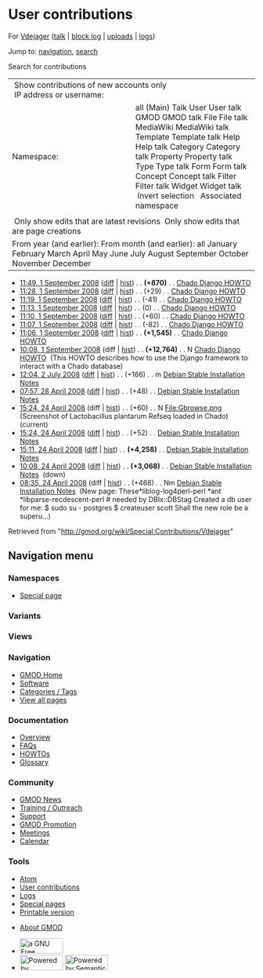 <div id="mw-page-base" class="noprint">

</div>

<div id="mw-head-base" class="noprint">

</div>

<div id="content" class="mw-body" role="main">

<span id="top"></span>

<div id="mw-js-message" style="display:none;">

</div>



# <span dir="auto">User contributions</span>

<div id="bodyContent">

<div id="contentSub">

For <a
href="/mediawiki/index.php?title=User:Vdejager&amp;action=edit&amp;redlink=1"
class="new" title="User:Vdejager (page does not exist)">Vdejager</a> (<a
href="/mediawiki/index.php?title=User_talk:Vdejager&amp;action=edit&amp;redlink=1"
class="new" title="User talk:Vdejager (page does not exist)">talk</a> \|
[block
log](/mediawiki/index.php?title=Special:Log/block&page=User%3AVdejager "Special:Log/block")
\|
[uploads](/wiki/Special:ListFiles/Vdejager "Special:ListFiles/Vdejager")
\| [logs](/wiki/Special:Log/Vdejager "Special:Log/Vdejager"))

</div>

<div id="jump-to-nav" class="mw-jump">

Jump to: [navigation](#mw-navigation), [search](#p-search)

</div>

<div id="mw-content-text">

Search for contributions

<table class="mw-contributions-table">
<colgroup>
<col style="width: 50%" />
<col style="width: 50%" />
</colgroup>
<tbody>
<tr class="odd">
<td colspan="2"> Show contributions of new accounts only<br />
 IP address or username:</td>
</tr>
<tr class="even">
<td class="mw-label">Namespace:</td>
<td>all (Main) Talk User User talk GMOD GMOD talk File File talk
MediaWiki MediaWiki talk Template Template talk Help Help talk Category
Category talk Property Property talk Type Type talk Form Form talk
Concept Concept talk Filter Filter talk Widget Widget talk  
 Invert selection 
 Associated namespace </td>
</tr>
<tr class="odd">
<td colspan="2"></td>
</tr>
<tr class="even">
<td colspan="2"> Only show edits that are latest revisions
 Only show edits that are page creations</td>
</tr>
<tr class="odd">
<td colspan="2">From year (and earlier): From month (and earlier): all
January February March April May June July August September October
November December</td>
</tr>
</tbody>
</table>

- <a href="/mediawiki/index.php?title=Chado_Django_HOWTO&amp;oldid=6055"
  class="mw-changeslist-date" title="Chado Django HOWTO">11:49, 1
  September 2008</a>
  ([diff](/mediawiki/index.php?title=Chado_Django_HOWTO&diff=prev&oldid=6055 "Chado Django HOWTO")
  \|
  [hist](/mediawiki/index.php?title=Chado_Django_HOWTO&action=history "Chado Django HOWTO"))
  <span class="mw-changeslist-separator">. .</span> **(+870)**‎
  <span class="mw-changeslist-separator">. .</span>
  <a href="/wiki/Chado_Django_HOWTO" class="mw-contributions-title"
  title="Chado Django HOWTO">Chado Django HOWTO</a> ‎
- <a href="/mediawiki/index.php?title=Chado_Django_HOWTO&amp;oldid=6054"
  class="mw-changeslist-date" title="Chado Django HOWTO">11:28, 1
  September 2008</a>
  ([diff](/mediawiki/index.php?title=Chado_Django_HOWTO&diff=prev&oldid=6054 "Chado Django HOWTO")
  \|
  [hist](/mediawiki/index.php?title=Chado_Django_HOWTO&action=history "Chado Django HOWTO"))
  <span class="mw-changeslist-separator">. .</span>
  <span class="mw-plusminus-pos" dir="ltr"
  title="14,275 bytes after change">(+29)</span>‎
  <span class="mw-changeslist-separator">. .</span>
  <a href="/wiki/Chado_Django_HOWTO" class="mw-contributions-title"
  title="Chado Django HOWTO">Chado Django HOWTO</a> ‎
- <a href="/mediawiki/index.php?title=Chado_Django_HOWTO&amp;oldid=6053"
  class="mw-changeslist-date" title="Chado Django HOWTO">11:19, 1
  September 2008</a>
  ([diff](/mediawiki/index.php?title=Chado_Django_HOWTO&diff=prev&oldid=6053 "Chado Django HOWTO")
  \|
  [hist](/mediawiki/index.php?title=Chado_Django_HOWTO&action=history "Chado Django HOWTO"))
  <span class="mw-changeslist-separator">. .</span>
  <span class="mw-plusminus-neg" dir="ltr"
  title="14,246 bytes after change">(-41)</span>‎
  <span class="mw-changeslist-separator">. .</span>
  <a href="/wiki/Chado_Django_HOWTO" class="mw-contributions-title"
  title="Chado Django HOWTO">Chado Django HOWTO</a> ‎
- <a href="/mediawiki/index.php?title=Chado_Django_HOWTO&amp;oldid=6052"
  class="mw-changeslist-date" title="Chado Django HOWTO">11:13, 1
  September 2008</a>
  ([diff](/mediawiki/index.php?title=Chado_Django_HOWTO&diff=prev&oldid=6052 "Chado Django HOWTO")
  \|
  [hist](/mediawiki/index.php?title=Chado_Django_HOWTO&action=history "Chado Django HOWTO"))
  <span class="mw-changeslist-separator">. .</span>
  <span class="mw-plusminus-null" dir="ltr"
  title="14,287 bytes after change">(0)</span>‎
  <span class="mw-changeslist-separator">. .</span>
  <a href="/wiki/Chado_Django_HOWTO" class="mw-contributions-title"
  title="Chado Django HOWTO">Chado Django HOWTO</a> ‎
- <a href="/mediawiki/index.php?title=Chado_Django_HOWTO&amp;oldid=6051"
  class="mw-changeslist-date" title="Chado Django HOWTO">11:10, 1
  September 2008</a>
  ([diff](/mediawiki/index.php?title=Chado_Django_HOWTO&diff=prev&oldid=6051 "Chado Django HOWTO")
  \|
  [hist](/mediawiki/index.php?title=Chado_Django_HOWTO&action=history "Chado Django HOWTO"))
  <span class="mw-changeslist-separator">. .</span>
  <span class="mw-plusminus-pos" dir="ltr"
  title="14,287 bytes after change">(+60)</span>‎
  <span class="mw-changeslist-separator">. .</span>
  <a href="/wiki/Chado_Django_HOWTO" class="mw-contributions-title"
  title="Chado Django HOWTO">Chado Django HOWTO</a> ‎
- <a href="/mediawiki/index.php?title=Chado_Django_HOWTO&amp;oldid=6050"
  class="mw-changeslist-date" title="Chado Django HOWTO">11:07, 1
  September 2008</a>
  ([diff](/mediawiki/index.php?title=Chado_Django_HOWTO&diff=prev&oldid=6050 "Chado Django HOWTO")
  \|
  [hist](/mediawiki/index.php?title=Chado_Django_HOWTO&action=history "Chado Django HOWTO"))
  <span class="mw-changeslist-separator">. .</span>
  <span class="mw-plusminus-neg" dir="ltr"
  title="14,227 bytes after change">(-82)</span>‎
  <span class="mw-changeslist-separator">. .</span>
  <a href="/wiki/Chado_Django_HOWTO" class="mw-contributions-title"
  title="Chado Django HOWTO">Chado Django HOWTO</a> ‎
- <a href="/mediawiki/index.php?title=Chado_Django_HOWTO&amp;oldid=6049"
  class="mw-changeslist-date" title="Chado Django HOWTO">11:06, 1
  September 2008</a>
  ([diff](/mediawiki/index.php?title=Chado_Django_HOWTO&diff=prev&oldid=6049 "Chado Django HOWTO")
  \|
  [hist](/mediawiki/index.php?title=Chado_Django_HOWTO&action=history "Chado Django HOWTO"))
  <span class="mw-changeslist-separator">. .</span> **(+1,545)**‎
  <span class="mw-changeslist-separator">. .</span>
  <a href="/wiki/Chado_Django_HOWTO" class="mw-contributions-title"
  title="Chado Django HOWTO">Chado Django HOWTO</a> ‎
- <a href="/mediawiki/index.php?title=Chado_Django_HOWTO&amp;oldid=6048"
  class="mw-changeslist-date" title="Chado Django HOWTO">10:08, 1
  September 2008</a> (diff \|
  [hist](/mediawiki/index.php?title=Chado_Django_HOWTO&action=history "Chado Django HOWTO"))
  <span class="mw-changeslist-separator">. .</span> **(+12,764)**‎
  <span class="mw-changeslist-separator">. .</span> N
  <a href="/wiki/Chado_Django_HOWTO" class="mw-contributions-title"
  title="Chado Django HOWTO">Chado Django HOWTO</a> ‎
  <span class="comment">(This HOWTO describes how to use the Django
  framework to interact with a Chado database)</span>
- <a
  href="/mediawiki/index.php?title=Debian_Stable_Installation_Notes&amp;oldid=5697"
  class="mw-changeslist-date"
  title="Debian Stable Installation Notes">12:04, 2 July 2008</a>
  ([diff](/mediawiki/index.php?title=Debian_Stable_Installation_Notes&diff=prev&oldid=5697 "Debian Stable Installation Notes")
  \|
  [hist](/mediawiki/index.php?title=Debian_Stable_Installation_Notes&action=history "Debian Stable Installation Notes"))
  <span class="mw-changeslist-separator">. .</span>
  <span class="mw-plusminus-pos" dir="ltr"
  title="8,060 bytes after change">(+166)</span>‎
  <span class="mw-changeslist-separator">. .</span> m
  <a href="/wiki/Debian_Stable_Installation_Notes"
  class="mw-contributions-title"
  title="Debian Stable Installation Notes">Debian Stable Installation
  Notes</a> ‎
- <a
  href="/mediawiki/index.php?title=Debian_Stable_Installation_Notes&amp;oldid=5296"
  class="mw-changeslist-date"
  title="Debian Stable Installation Notes">07:57, 28 April 2008</a>
  ([diff](/mediawiki/index.php?title=Debian_Stable_Installation_Notes&diff=prev&oldid=5296 "Debian Stable Installation Notes")
  \|
  [hist](/mediawiki/index.php?title=Debian_Stable_Installation_Notes&action=history "Debian Stable Installation Notes"))
  <span class="mw-changeslist-separator">. .</span>
  <span class="mw-plusminus-pos" dir="ltr"
  title="7,894 bytes after change">(+48)</span>‎
  <span class="mw-changeslist-separator">. .</span>
  <a href="/wiki/Debian_Stable_Installation_Notes"
  class="mw-contributions-title"
  title="Debian Stable Installation Notes">Debian Stable Installation
  Notes</a> ‎
- <a href="/mediawiki/index.php?title=File:Gbrowse.png&amp;oldid=5277"
  class="mw-changeslist-date" title="File:Gbrowse.png">15:24, 24 April
  2008</a> (diff \|
  [hist](/mediawiki/index.php?title=File:Gbrowse.png&action=history "File:Gbrowse.png"))
  <span class="mw-changeslist-separator">. .</span>
  <span class="mw-plusminus-pos" dir="ltr"
  title="60 bytes after change">(+60)</span>‎
  <span class="mw-changeslist-separator">. .</span> N
  <a href="/wiki/File:Gbrowse.png" class="mw-contributions-title"
  title="File:Gbrowse.png">File:Gbrowse.png</a> ‎
  <span class="comment">(Screenshot of Lactobacillus plantarum Refseq
  loaded in Chado)</span> <span class="mw-uctop">(current)</span>
- <a
  href="/mediawiki/index.php?title=Debian_Stable_Installation_Notes&amp;oldid=5276"
  class="mw-changeslist-date"
  title="Debian Stable Installation Notes">15:24, 24 April 2008</a>
  ([diff](/mediawiki/index.php?title=Debian_Stable_Installation_Notes&diff=prev&oldid=5276 "Debian Stable Installation Notes")
  \|
  [hist](/mediawiki/index.php?title=Debian_Stable_Installation_Notes&action=history "Debian Stable Installation Notes"))
  <span class="mw-changeslist-separator">. .</span>
  <span class="mw-plusminus-pos" dir="ltr"
  title="7,846 bytes after change">(+52)</span>‎
  <span class="mw-changeslist-separator">. .</span>
  <a href="/wiki/Debian_Stable_Installation_Notes"
  class="mw-contributions-title"
  title="Debian Stable Installation Notes">Debian Stable Installation
  Notes</a> ‎
- <a
  href="/mediawiki/index.php?title=Debian_Stable_Installation_Notes&amp;oldid=5275"
  class="mw-changeslist-date"
  title="Debian Stable Installation Notes">15:11, 24 April 2008</a>
  ([diff](/mediawiki/index.php?title=Debian_Stable_Installation_Notes&diff=prev&oldid=5275 "Debian Stable Installation Notes")
  \|
  [hist](/mediawiki/index.php?title=Debian_Stable_Installation_Notes&action=history "Debian Stable Installation Notes"))
  <span class="mw-changeslist-separator">. .</span> **(+4,258)**‎
  <span class="mw-changeslist-separator">. .</span>
  <a href="/wiki/Debian_Stable_Installation_Notes"
  class="mw-contributions-title"
  title="Debian Stable Installation Notes">Debian Stable Installation
  Notes</a> ‎
- <a
  href="/mediawiki/index.php?title=Debian_Stable_Installation_Notes&amp;oldid=5274"
  class="mw-changeslist-date"
  title="Debian Stable Installation Notes">10:08, 24 April 2008</a>
  ([diff](/mediawiki/index.php?title=Debian_Stable_Installation_Notes&diff=prev&oldid=5274 "Debian Stable Installation Notes")
  \|
  [hist](/mediawiki/index.php?title=Debian_Stable_Installation_Notes&action=history "Debian Stable Installation Notes"))
  <span class="mw-changeslist-separator">. .</span> **(+3,068)**‎
  <span class="mw-changeslist-separator">. .</span>
  <a href="/wiki/Debian_Stable_Installation_Notes"
  class="mw-contributions-title"
  title="Debian Stable Installation Notes">Debian Stable Installation
  Notes</a> ‎ <span class="comment">(down)</span>
- <a
  href="/mediawiki/index.php?title=Debian_Stable_Installation_Notes&amp;oldid=5273"
  class="mw-changeslist-date"
  title="Debian Stable Installation Notes">08:35, 24 April 2008</a>
  (diff \|
  [hist](/mediawiki/index.php?title=Debian_Stable_Installation_Notes&action=history "Debian Stable Installation Notes"))
  <span class="mw-changeslist-separator">. .</span>
  <span class="mw-plusminus-pos" dir="ltr"
  title="468 bytes after change">(+468)</span>‎
  <span class="mw-changeslist-separator">. .</span> Nm
  <a href="/wiki/Debian_Stable_Installation_Notes"
  class="mw-contributions-title"
  title="Debian Stable Installation Notes">Debian Stable Installation
  Notes</a> ‎ <span class="comment">(New page:
  These\*liblog-log4perl-perl \*ant \*libparse-recdescent-perl \# needed
  by DBIx::DBStag Created a db user for me: \$ sudo su - postgres \$
  createuser scott Shall the new role be a superu...)</span>

</div>

<div class="printfooter">

Retrieved from "<http://gmod.org/wiki/Special:Contributions/Vdejager>"

</div>

<div id="catlinks" class="catlinks catlinks-allhidden">

</div>

<div class="visualClear">

</div>

</div>

</div>

<div id="mw-navigation">

## Navigation menu

<div id="mw-head">



<div id="left-navigation">

<div id="p-namespaces" class="vectorTabs" role="navigation"
aria-labelledby="p-namespaces-label">

### Namespaces

- <span id="ca-nstab-special">[Special
  page](/wiki/Special:Contributions/Vdejager "This is a special page, you cannot edit the page itself")</span>

</div>

<div id="p-variants" class="vectorMenu emptyPortlet" role="navigation"
aria-labelledby="p-variants-label">

### 

### Variants[](#)

<div class="menu">

</div>

</div>

</div>

<div id="right-navigation">

<div id="p-views" class="vectorTabs emptyPortlet" role="navigation"
aria-labelledby="p-views-label">

### Views

</div>



</div>



</div>

</div>

</div>

<div id="mw-panel">

<div id="p-logo" role="banner">

<a href="/wiki/Main_Page"
style="background-image: url(http://gmod.org/images/GMOD-cogs.png);"
title="Visit the main page"></a>

</div>

<div id="p-Navigation" class="portal" role="navigation"
aria-labelledby="p-Navigation-label">

### Navigation

<div class="body">

- <span id="n-GMOD-Home">[GMOD Home](/wiki/Main_Page)</span>
- <span id="n-Software">[Software](/wiki/GMOD_Components)</span>
- <span id="n-Categories-.2F-Tags">[Categories /
  Tags](/wiki/Categories)</span>
- <span id="n-View-all-pages">[View all
  pages](/wiki/Special:AllPages)</span>

</div>

</div>

<div id="p-Documentation" class="portal" role="navigation"
aria-labelledby="p-Documentation-label">

### Documentation

<div class="body">

- <span id="n-Overview">[Overview](/wiki/Overview)</span>
- <span id="n-FAQs">[FAQs](/wiki/Category:FAQ)</span>
- <span id="n-HOWTOs">[HOWTOs](/wiki/Category:HOWTO)</span>
- <span id="n-Glossary">[Glossary](/wiki/Glossary)</span>

</div>

</div>

<div id="p-Community" class="portal" role="navigation"
aria-labelledby="p-Community-label">

### Community

<div class="body">

- <span id="n-GMOD-News">[GMOD News](/wiki/GMOD_News)</span>
- <span id="n-Training-.2F-Outreach">[Training /
  Outreach](/wiki/Training_and_Outreach)</span>
- <span id="n-Support">[Support](/wiki/Support)</span>
- <span id="n-GMOD-Promotion">[GMOD
  Promotion](/wiki/GMOD_Promotion)</span>
- <span id="n-Meetings">[Meetings](/wiki/Meetings)</span>
- <span id="n-Calendar">[Calendar](/wiki/Calendar)</span>

</div>

</div>

<div id="p-tb" class="portal" role="navigation"
aria-labelledby="p-tb-label">

### Tools

<div class="body">

- <span id="feedlinks"><a
  href="http://gmod.org/mediawiki/index.php?title=Special:Contributions/Vdejager&amp;feed=atom"
  id="feed-atom" class="feedlink" rel="alternate"
  type="application/atom+xml" title="Atom feed for this page">Atom</a></span>
- <span id="t-contributions">[User
  contributions](/wiki/Special:Contributions/Vdejager "A list of contributions of this user")</span>
- <span id="t-log">[Logs](/wiki/Special:Log/Vdejager)</span>
- <span id="t-specialpages"><a href="/wiki/Special:SpecialPages" accesskey="q"
  title="A list of all special pages [q]">Special pages</a></span>
- <span id="t-print"><a
  href="/mediawiki/index.php?title=Special:Contributions/Vdejager&amp;printable=yes"
  rel="alternate" accesskey="p"
  title="Printable version of this page [p]">Printable version</a></span>

</div>

</div>

</div>

</div>

<div id="footer" role="contentinfo">

- <span id="footer-places-about">[About
  GMOD](/wiki/GMOD:About "GMOD:About")</span>

<!-- -->

- <span id="footer-copyrightico">[<img src="http://www.gnu.org/graphics/gfdl-logo-small.png" width="88"
  height="31" alt="a GNU Free Documentation License" />](http://www.gnu.org/licenses/fdl-1.3.html)</span>
- <span id="footer-poweredbyico">[<img src="/mediawiki/skins/common/images/poweredby_mediawiki_88x31.png"
  width="88" height="31" alt="Powered by MediaWiki" />](//www.mediawiki.org/)
  [<img
  src="/mediawiki/extensions/SemanticMediaWiki/includes/../resources/images/smw_button.png"
  width="88" height="31" alt="Powered by Semantic MediaWiki" />](https://www.semantic-mediawiki.org/wiki/Semantic_MediaWiki)</span>

<div style="clear:both">

</div>

</div>
